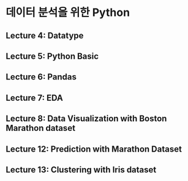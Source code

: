 # 데이터 분석을 위한 Python

## Lecture 4: Datatype

## Lecture 5: Python Basic

## Lecture 6: Pandas

## Lecture 7: EDA

## Lecture 8: Data Visualization with Boston Marathon dataset

## Lecture 12: Prediction with Marathon Dataset

## Lecture 13: Clustering with Iris dataset
